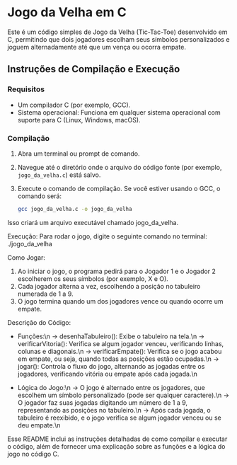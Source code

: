 # Jogo da Velha em C

Este é um código simples de Jogo da Velha (Tic-Tac-Toe) desenvolvido em C, permitindo que dois jogadores escolham seus símbolos personalizados e joguem alternadamente até que um vença ou ocorra empate.

## Instruções de Compilação e Execução

### Requisitos
- Um compilador C (por exemplo, GCC).
- Sistema operacional: Funciona em qualquer sistema operacional com suporte para C (Linux, Windows, macOS).

### Compilação
1. Abra um terminal ou prompt de comando.
2. Navegue até o diretório onde o arquivo do código fonte (por exemplo, `jogo_da_velha.c`) está salvo.
3. Execute o comando de compilação. Se você estiver usando o GCC, o comando será:

   ```bash
   gcc jogo_da_velha.c -o jogo_da_velha

Isso criará um arquivo executável chamado jogo_da_velha.

Execução:
Para rodar o jogo, digite o seguinte comando no terminal:
./jogo_da_velha

Como Jogar:
1. Ao iniciar o jogo, o programa pedirá para o Jogador 1 e o Jogador 2 escolherem os seus símbolos (por exemplo, X e O).
2. Cada jogador alterna a vez, escolhendo a posição no tabuleiro numerada de 1 a 9.
3. O jogo termina quando um dos jogadores vence ou quando ocorre um empate.

Descrição do Código:
- Funções:\n
-> desenhaTabuleiro(): Exibe o tabuleiro na tela.\n
-> verificarVitoria(): Verifica se algum jogador venceu, verificando linhas, colunas e diagonais.\n
-> verificarEmpate(): Verifica se o jogo acabou em empate, ou seja, quando todas as posições estão ocupadas.\n
-> jogar(): Controla o fluxo do jogo, alternando as jogadas entre os jogadores, verificando vitória ou empate após cada jogada.\n

- Lógica do Jogo:\n
-> O jogo é alternado entre os jogadores, que escolhem um símbolo personalizado (pode ser qualquer caractere).\n
-> O jogador faz suas jogadas digitando um número de 1 a 9, representando as posições no tabuleiro.\n
-> Após cada jogada, o tabuleiro é reexibido, e o jogo verifica se algum jogador venceu ou se deu empate.\n


Esse README inclui as instruções detalhadas de como compilar e executar o código, além de fornecer uma explicação sobre as funções e a lógica do jogo no código C.
